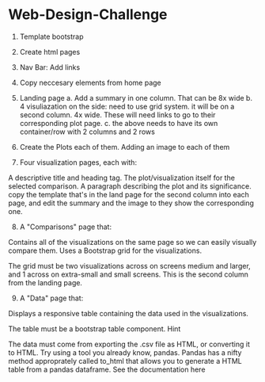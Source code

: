 # Web-Design-Challenge

1. Template bootstrap
2. Create html pages
3. Nav Bar: Add links
4. Copy neccesary elements from home page
5. Landing page
    a. Add a summary in one column. That can be 8x wide
    b. 4 visuliazation on the side: need to use grid system. it will be on a second column. 4x wide. These will need links to go to their corresponding plot page.
    c. the above needs to have its own container/row with 2 columns and 2 rows
6. Create the Plots each of them. Adding an image to each of them

7. Four visualization pages, each with:

A descriptive title and heading tag.
The plot/visualization itself for the selected comparison.
A paragraph describing the plot and its significance.
copy the template that's in the land page for the second column into each page, and edit the summary and the image to they show the corresponding one.


8. A "Comparisons" page that:

Contains all of the visualizations on the same page so we can easily visually compare them.
Uses a Bootstrap grid for the visualizations.

The grid must be two visualizations across on screens medium and larger, and 1 across on extra-small and small screens. This is the second column from the landing page.




9. A "Data" page that:

Displays a responsive table containing the data used in the visualizations.

The table must be a bootstrap table component. Hint

The data must come from exporting the .csv file as HTML, or converting it to HTML. Try using a tool you already know, pandas. Pandas has a nifty method approprately called to_html that allows you to generate a HTML table from a pandas dataframe. See the documentation here